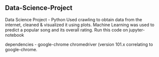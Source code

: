 ## Data-Science-Project
Data Science Project - Python
Used crawling to obtain data from the internet, cleaned & visualized it using plots.
Machine Learning was used to predict a popular song and its overall rating.
Run this code on jupyter-notebook

dependencies - google-chrome chromedriver (version 101.x correlating to  google-chrome.
